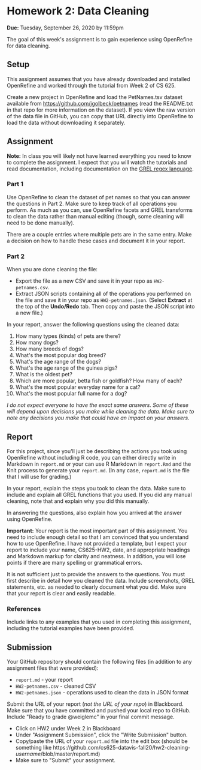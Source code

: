 # Homework 2: Data Cleaning 

**Due:** Tuesday, September 26, 2020 by 11:59pm

The goal of this week's assignment is to gain experience using OpenRefine for data cleaning.  

## Setup
This assignment assumes that you have already downloaded and installed OpenRefine and worked through the tutorial from Week 2 of CS 625.

Create a new project in OpenRefine and load the PetNames.tsv dataset available from https://github.com/jgolbeck/petnames (read the README.txt in that repo for more information on the dataset).  If you view the raw version of the data file in GitHub, you can copy that URL directly into OpenRefine to load the data without downloading it separately.

## Assignment

**Note:** In class you will likely not have learned everything you need to know to complete the assignment. I expect that you will watch the tutorials and read documentation, including documentation on the [GREL regex language](https://github.com/OpenRefine/OpenRefine/wiki/General-Refine-Expression-Language).

### Part 1
Use OpenRefine to clean the dataset of pet names so that you can answer the questions in Part 2.  Make sure to keep track of all operations you perform. As much as you can, use OpenRefine facets and GREL transforms to clean the data rather than manual editing (though, some cleaning will need to be done manually). 

There are a couple entries where multiple pets are in the same entry. Make a decision on how to handle these cases and document it in your report.

### Part 2
When you are done cleaning the file:
* Export the file as a new CSV and save it in your repo as `HW2-petnames.csv`.
* Extract JSON scripts containing all of the operations you performed on the file and save it in your repo as `HW2-petnames.json`. (Select **Extract** at the top of the **Undo/Redo** tab. Then copy and paste the JSON script into a new file.)

In your report, answer the following questions using the cleaned data:
1. How many types (kinds) of pets are there?
1. How many dogs? 
1. How many breeds of dogs?
1. What's the most popular dog breed?
1. What's the age range of the dogs?
1. What's the age range of the guinea pigs?
1. What is the oldest pet?
1. Which are more popular, betta fish or goldfish? How many of each?
1. What's the most popular everyday name for a cat?
1. What's the most popular full name for a dog?

*I do not expect everyone to have the exact same answers. Some of these will depend upon decisions you make while cleaning the data. Make sure to note any decisions you make that could have an impact on your answers.*

## Report
For this project, since you'll just be describing the actions you took using OpenRefine without including R code, you can either directly write in Markdown in `report.md` or your can use R Markdown in `report.Rmd` and the Knit process to generate your `report.md`. (In any case, `report.md` is the file that I will use for grading.)

In your report, explain the steps you took to clean the data. Make sure to include and explain all GREL functions that you used. If you did any manual cleaning, note that and explain why you did this manually.

In answering the questions, also explain how you arrived at the answer using OpenRefine.

**Important:** Your report is the most important part of this assignment. You need to include enough detail so that I am convinced that you understand how to use OpenRefine. I have not provided a template, but I expect your report to include your name, CS625-HW2, date, and appropriate headings and Markdown markup for clarity and neatness. In addition, you will lose points if there are many spelling or grammatical errors. 

It is not sufficient just to provide the answers to the questions.  You must first describe in detail how you cleaned the data. Include screenshots, GREL statements, etc. as needed to clearly document what you did. Make sure that your report is clear and easily readable. 

### References
Include links to any examples that you used in completing this assignment, including the tutorial examples have been provided.

## Submission
Your GitHub repository should contain the following files (in addition to any assignment files that were provided):
* `report.md` - your report
* `HW2-petnames.csv` - cleaned CSV
* `HW2-petnames.json` - operations used to clean the data in JSON format

Submit the URL of your report (*not the URL of your repo*) in Blackboard. Make sure that you have committed and pushed your local repo to GitHub.  Include "Ready to grade @weiglemc" in your final commit message. 

* Click on HW2 under Week 2 in Blackboard
* Under "Assignment Submission", click the "Write Submission" button.
* Copy/paste the URL of your `report.md` file into the edit box (should be something like https<nolink>://github.com/cs625-datavis-fall20/hw2-cleaning-*username*/blob/master/report.md)
* Make sure to "Submit" your assignment.

